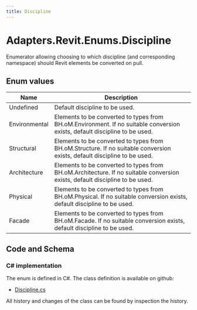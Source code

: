 ```yaml
---
title: Discipline
---
```


# Adapters.Revit.Enums.Discipline

Enumerator allowing choosing to which discipline (and corresponding namespace) should Revit elements be converted on pull.

## Enum values

| Name            | Description                                                    |
|-----------------|----------------------------------------------------------------|
| Undefined |  Default discipline to be used.  |
| Environmental |  Elements to be converted to types from BH.oM.Environment. If no suitable conversion exists, default discipline to be used.  |
| Structural |  Elements to be converted to types from BH.oM.Structure. If no suitable conversion exists, default discipline to be used.  |
| Architecture |  Elements to be converted to types from BH.oM.Architecture. If no suitable conversion exists, default discipline to be used.  |
| Physical |  Elements to be converted to types from BH.oM.Physical. If no suitable conversion exists, default discipline to be used.  |
| Facade |  Elements to be converted to types from BH.oM.Facade. If no suitable conversion exists, default discipline to be used.  |


## Code and Schema

### C# implementation

The enum is defined in C#. The class definition is available on github:

- [Discipline.cs](https://github.com/BHoM/Revit_Toolkit/blob/develop/Revit_oM/Enums/Discipline.cs)

All history and changes of the class can be found by inspection the history.
